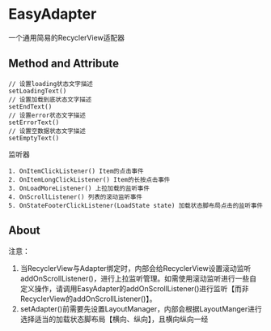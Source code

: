 # EasyAdapter
 一个通用简易的RecyclerView适配器
 
 ## Method and Attribute

```
// 设置loading状态文字描述
setLoadingText()
// 设置加载到底状态文字描述
setEndText()
// 设置error状态文字描述
setErrorText()
// 设置空数据状态文字描述
setEmptyText()
```

监听器
```
1. OnItemClickListener() Item的点击事件
2. OnItemLongClickListener() Item的长按点击事件
3. OnLoadMoreListener() 上拉加载的监听事件
4. OnScrollListener() 列表的滚动监听事件
5. OnStateFooterClickListener(LoadState state) 加载状态脚布局点击的监听事件
```


## About


注意：
1. 当RecyclerView与Adapter绑定时，内部会给RecyclerView设置滚动监听addOnScrollListener()，进行上拉监听管理。如需使用滚动监听进行一些自定义操作，请调用EasyAdapter的addOnScrollListener()进行监听【而非RecyclerView的addOnScrollListener()】。
2. setAdapter()前需要先设置LayoutManager，内部会根据LayoutManger进行选择适当的加载状态脚布局【横向、纵向】，且横向纵向一经
